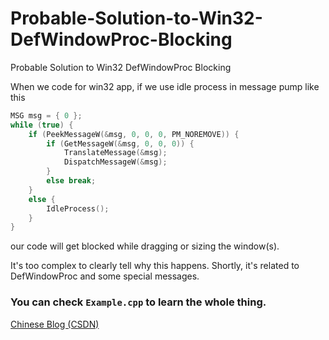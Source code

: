 # Probable-Solution-to-Win32-DefWindowProc-Blocking
Probable Solution to Win32 DefWindowProc Blocking

When we code for win32 app, if we use idle process in message pump like this
```cpp
MSG msg = { 0 };
while (true) {
    if (PeekMessageW(&msg, 0, 0, 0, PM_NOREMOVE)) {
        if (GetMessageW(&msg, 0, 0, 0)) {
            TranslateMessage(&msg);
            DispatchMessageW(&msg);
        }
        else break;
    }
    else {
        IdleProcess();
    }
}
```
our code will get blocked while dragging or sizing the window(s).

It's too complex to clearly tell why this happens.
Shortly, it's related to DefWindowProc and some special messages.

### You can check `Example.cpp` to learn the whole thing.

[Chinese Blog (CSDN)](https://blog.csdn.net/MysteryWorldGod/article/details/129335988)

